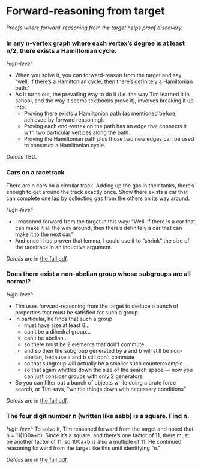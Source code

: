 # Forward-reasoning from target

_Proofs where forward-reasoning from the target helps proof discovery._

### In any n-vertex graph where each vertex’s degree is at least n/2, there exists a Hamiltonian cycle.

*High-level:* 
- When you solve it, you can forward-reason from the target and say “well, if there’s a Hamiltonian cycle, then there’s definitely a Hamiltonian path.”
- As it turns out, the prevailing way to do it (i.e. the way Tim learned it in school, and the way it seems textbooks prove it), involves breaking it up into:
	- Proving there exists a Hamiltonian path (as mentioned before, achieved by forward reasoning).
	- Proving each end-vertex on the path has an edge that connects it with two particular vertices along the path.
	- Proving the Hamiltonian path plus those two new edges can be used to construct a Hamiltonian cycle.

*Details* TBD.

### Cars on a racetrack

There are n cars on a circular track.  Adding up the gas in their tanks, there’s enough to get around the track exactly once.  Show there exists a car that can complete one lap by collecting gas from the others on its way around.

*High-level:* 
- I reasoned forward from the target in this way: “Well, if there is a car that can make it all the way around, then there’s definitely a car that can make it to the next car.”
- And once I had proven that lemma, I could use it to “shrink” the size of the racetrack in an inductive argument.

*Details* are in [the full pdf][1].

### Does there exist a non-abelian group whose subgroups are all normal?

*High-level:* 
- Tim uses forward-reasoning from the target to deduce a bunch of properties that must be satisfied for such a group.   
- In particular, he finds that such a group 
	- must have size at least 8…
	- can’t be a dihedral group…
	- can’t be abelian…
	- so there must be 2 elements that don’t commute…
	- and so then the subgroup generated by a and b will still be non-abelian, because a and b still don’t commute
	- so that subgroup will actually be a smaller such counterexample…
	- so that again whittles down the size of the search space — now you can just consider groups with only 2 generators.
- So you can filter out a bunch of objects while doing a brute force search, or Tim says, “whittle things down with necessary conditions”


*Details* are in [the full pdf][2].


### The four digit number n (written like aabb) is a square.  Find n.
*High-level:* To solve it, Tim reasoned forward from the target and noted that  n = 11(100a+b).  Since it’s a square, and there’s one factor of 11, there must be another factor of 11, so 100a+b is also a multiple of 11.  He continued reasoning forward from the target like this until identifying “n.”

*Details* are in [the full pdf][3].

[1]:	n-cars.pdf
[2]:	non-abelian-groups.pdf
[3]:	aabb.pdf
